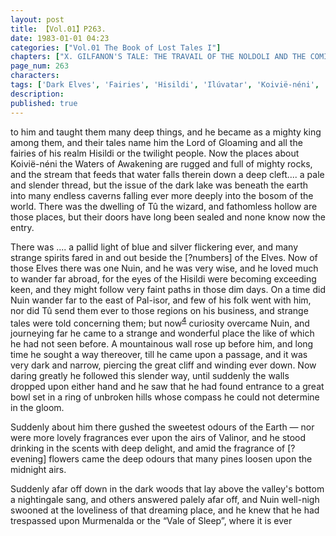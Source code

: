 ```yaml
---
layout: post
title: 【Vol.01】P263.
date: 1983-01-01 04:23
categories: ["Vol.01 The Book of Lost Tales I"]
chapters: ["X. GILFANON'S TALE: THE TRAVAIL OF THE NOLDOLI AND THE COMING OF MANKIND"]
page_num: 263
characters: 
tags: ['Dark Elves', 'Fairies', 'Hisildi', 'Ilúvatar', 'Koivië-néni', 'Lord of Gloaming', 'Murmenalda', 'Vale of Sleep', 'Nuin', 'Palisor', 'Tû', 'Waters of Awakening']
description: 
published: true
---
```


<p style="text-indent: 0;">
to him and taught them many deep things, and he became as a mighty king among them, and their tales name him the Lord of Gloaming and all the fairies of his realm Hisildi or the twilight people. Now the places about Koivië-néni the Waters of Awakening are rugged and full of mighty rocks, and the stream that feeds that water falls therein down a deep cleft.... a pale and slender thread, but the issue of the dark lake was beneath the earth into many endless caverns falling ever more deeply into the bosom of the world. There was the dwelling of Tû the wizard, and fathomless hollow are those places, but their doors have long been sealed and none know now the entry.
</p>

There was .... a pallid light of blue and silver flickering ever, and many strange spirits fared in and out beside the [?numbers] of the Elves. Now of those Elves there was one Nuin, and he was very wise, and he loved much to wander far abroad, for the eyes of the Hisildi were becoming exceeding keen, and they might follow very faint paths in those dim days. On a time did Nuin wander far to the east of Pal-isor, and few of his folk went with him, nor did Tû send them ever to those regions on his business, and strange tales were told concerning them; but now<SUP>[4]({{site.baseurl}}/vol01-p278)</SUP> curiosity overcame Nuin, and journeying far he came to a strange and wonderful place the like of which he had not seen before. A mountainous wall rose up before him, and long time he sought a way thereover, till he came upon a passage, and it was very dark and narrow, piercing the great cliff and winding ever down. Now daring greatly he followed this slender way, until suddenly the walls dropped upon either hand and he saw that he had found entrance to a great bowl set in a ring of unbroken hills whose compass he could not determine in the gloom.

Suddenly about him there gushed the sweetest odours of the Earth — nor were more lovely fragrances ever upon the airs of Valinor, and he stood drinking in the scents with deep delight, and amid the fragrance of [?evening] flowers came the deep odours that many pines loosen upon the midnight airs.

Suddenly afar off down in the dark woods that lay above the valley's bottom a nightingale sang, and others answered palely afar off, and Nuin well-nigh swooned at the loveliness of that dreaming place, and he knew that he had trespassed upon Murmenalda or the “Vale of Sleep”, where it is ever

